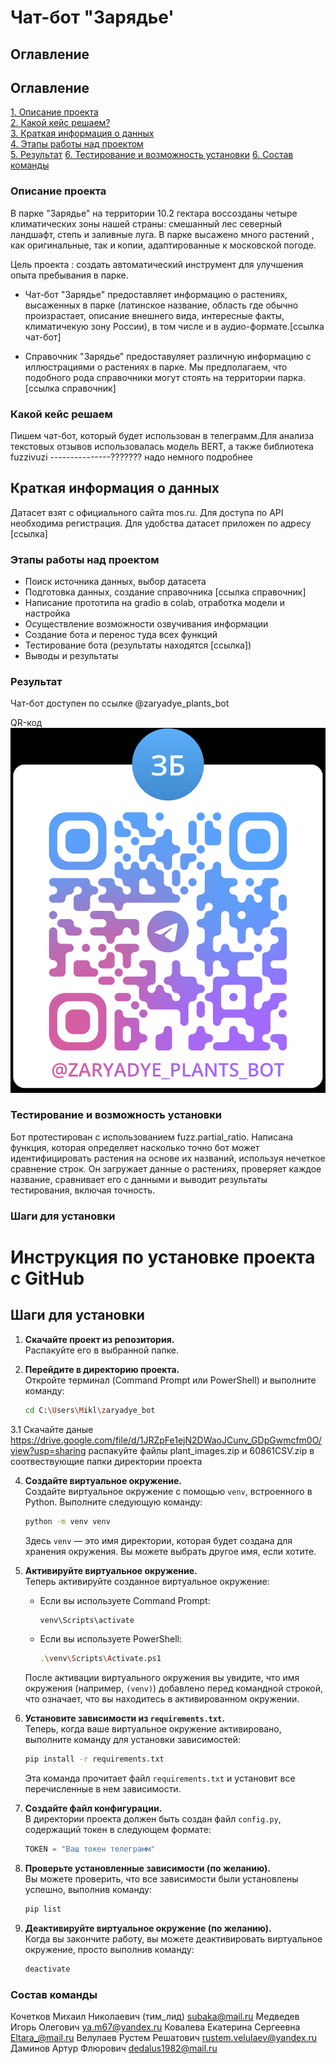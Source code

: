 # Чат-бот "Зарядье'

## Оглавление

## Оглавление  
[1. Описание проекта](https://github.com/Eltralo/Project1/blob/main/.md#Описание-проекта)  
[2. Какой кейс решаем?](https://github.com/Eltralo/Project1/blob/main/README.md#Какой-кейс-решаем)  
[3. Краткая информация о данных](https://github.com/Eltralo/Projt1/blob/n/README.md#Краткая-информация-о-данных)  
[4. Этапы работы над проектом](https://github.com/Eltralo/Project1/blobin/README.md#Этапы-работы-над-проектом)  
[5. Результат](https://github.com/Eltralo/Project1/blob/maREADME.md#Результат)
[6. Тестирование и возможность установки]()
[6. Состав команды](https://github.com/Eltralo/Project1/blob/main/README.md#Результат)


### Описание проекта

В парке "Зарядье" на территории 10.2 гектара воссозданы четыре климатических зоны нашей страны: смешанный лес северный ландшафт, степь и заливные луга. В парке высажено много растений , как оригинальные, так и копии, адаптированные к московской погоде. 

Цель проекта : создать автоматический инструмент для улучшения опыта пребывания в парке. 

* Чат-бот "Зарядье" предоставляет информацию о растениях, высаженных в парке (латинское название, область где обычно произрастает, описание внешнего вида, интересные факты, климатичекую зону России), в том числе и в аудио-формате.[ссылка чат-бот]

* Справочник "Зарядье" предоставуляет различную информацию с иллюстрациями о растениях в парке. Мы предполагаем, что подобного рода справочники могут стоять на территории парка.[ссылка справочник]

### Какой кейс решаем

Пишем чат-бот, который будет использован в телеграмм.Для анализа текстовых отзывов использовалась модель BERT, а также библиотека fuzzivuzi        ---------------??????? надо немного подробнее

## Краткая информация о данных

Датасет взят с официального сайта mos.ru. Для доступа по API необходима регистрация. Для удобства датасет приложен по адресу [ссылка]


### Этапы работы над проектом

 * Поиск источника данных, выбор датасета
 * Подготовка данных, создание справочника [ссылка справочник]
 * Написание прототипа на gradio в colab, отработка модели и настройка
 * Осуществление возможности озвучивания информации
 * Создание бота и перенос туда всех функций 
 * Тестирование бота (результаты находятся [ссылка])
 * Выводы и результаты
 
 ### Результат

Чат-бот доступен по ссылке @zaryadye_plants_bot

QR-код
![img.png](img.png)



### Тестирование и возможность установки

Бот протестирован с использованием fuzz.partial_ratio. Написана функция, которая определяет насколько точно бот может идентифицировать растения на основе их названий, используя нечеткое сравнение строк. Он загружает данные о растениях, проверяет каждое название, сравнивает его с данными и выводит результаты тестирования, включая точность.

### Шаги  для установки
# Инструкция по установке проекта с GitHub

## Шаги для установки

1. **Скачайте проект из репозитория.**  
   Распакуйте его в выбранной папке.
  

3. **Перейдите в директорию проекта.**  
   Откройте терминал (Command Prompt или PowerShell) и выполните команду:
   ```bash
   cd C:\Users\Mikl\zaryadye_bot
   ```
 3.1 Скачайте даные https://drive.google.com/file/d/1JRZpFe1ejN2DWaoJCunv_GDpGwmcfm0O/view?usp=sharing  распакуйте файлы plant_images.zip и 60861CSV.zip 
 в соотвествующие папки директории проекта 

4. **Создайте виртуальное окружение.**  
   Создайте виртуальное окружение с помощью `venv`, встроенного в Python. Выполните следующую команду:
   ```bash
   python -m venv venv
   ```
   Здесь `venv` — это имя директории, которая будет создана для хранения окружения. Вы можете выбрать другое имя, если хотите.

5. **Активируйте виртуальное окружение.**  
   Теперь активируйте созданное виртуальное окружение:

   - Если вы используете Command Prompt:
     ```bash
     venv\Scripts\activate
     ```
   - Если вы используете PowerShell:
     ```bash
     .\venv\Scripts\Activate.ps1
     ```

   После активации виртуального окружения вы увидите, что имя окружения (например, `(venv)`) добавлено перед командной строкой, что означает, что вы находитесь в активированном окружении.

6. **Установите зависимости из `requirements.txt`.**  
   Теперь, когда ваше виртуальное окружение активировано, выполните команду для установки зависимостей:
   ```bash
   pip install -r requirements.txt
   ```
   Эта команда прочитает файл `requirements.txt` и установит все перечисленные в нем зависимости.

7. **Создайте файл конфигурации.**  
   В директории проекта должен быть создан файл `config.py`, содержащий токен в следующем формате:
   ```python
   TOKEN = "Ваш токен телеграмм"
   ```

8. **Проверьте установленные зависимости (по желанию).**  
   Вы можете проверить, что все зависимости были установлены успешно, выполнив команду:
   ```bash
   pip list
   ```

9. **Деактивируйте виртуальное окружение (по желанию).**  
   Когда вы закончите работу, вы можете деактивировать виртуальное окружение, просто выполнив команду:
   ```bash
   deactivate
   ```
   


### Состав команды

Кочетков Михаил Николаевич (тим_лид) subaka@mail.ru
Медведев Игорь Олегович ya.m67@yandex.ru
Ковалева Екатерина Сергеевна Eltara_@mail.ru
Велулаев Рустем Решатович rustem.velulaev@yandex.ru
Даминов Артур Флюрович dedalus1982@mail.ru







